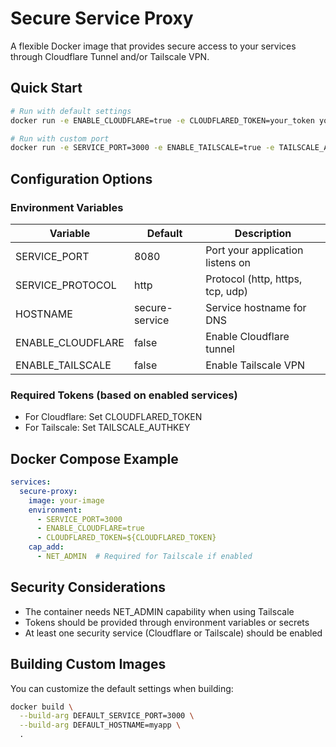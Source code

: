 # Secure Service Proxy

A flexible Docker image that provides secure access to your services through Cloudflare Tunnel and/or Tailscale VPN.

## Quick Start

```bash
# Run with default settings
docker run -e ENABLE_CLOUDFLARE=true -e CLOUDFLARED_TOKEN=your_token your-image

# Run with custom port
docker run -e SERVICE_PORT=3000 -e ENABLE_TAILSCALE=true -e TAILSCALE_AUTHKEY=your_key your-image
```

## Configuration Options

### Environment Variables

| Variable | Default | Description |
|----------|---------|-------------|
| SERVICE_PORT | 8080 | Port your application listens on |
| SERVICE_PROTOCOL | http | Protocol (http, https, tcp, udp) |
| HOSTNAME | secure-service | Service hostname for DNS |
| ENABLE_CLOUDFLARE | false | Enable Cloudflare tunnel |
| ENABLE_TAILSCALE | false | Enable Tailscale VPN |

### Required Tokens (based on enabled services)

- For Cloudflare: Set CLOUDFLARED_TOKEN
- For Tailscale: Set TAILSCALE_AUTHKEY

## Docker Compose Example

```yaml
services:
  secure-proxy:
    image: your-image
    environment:
      - SERVICE_PORT=3000
      - ENABLE_CLOUDFLARE=true
      - CLOUDFLARED_TOKEN=${CLOUDFLARED_TOKEN}
    cap_add:
      - NET_ADMIN  # Required for Tailscale if enabled
```

## Security Considerations

- The container needs NET_ADMIN capability when using Tailscale
- Tokens should be provided through environment variables or secrets
- At least one security service (Cloudflare or Tailscale) should be enabled

## Building Custom Images

You can customize the default settings when building:

```bash
docker build \
  --build-arg DEFAULT_SERVICE_PORT=3000 \
  --build-arg DEFAULT_HOSTNAME=myapp \
  .
```